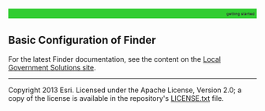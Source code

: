[agol]: http://www.arcgis.com
[maptoapp]: http://resources.arcgis.com/en/help/arcgisonline/index.html#/Create_apps_from_maps/010q0000008t000000/
[LICENSE.txt]: ../../LICENSE.txt

![](images/gettingStarted.png)

## Basic Configuration of Finder
For the latest Finder documentation, see the content on the [Local Government Solutions site](http://solutions.arcgis.com/local-government/help/finder/get-started/configure-finder-app/).

----------
Copyright 2013 Esri. Licensed under the Apache License, Version 2.0; a copy of the license is available in the repository's [LICENSE.txt][] file.